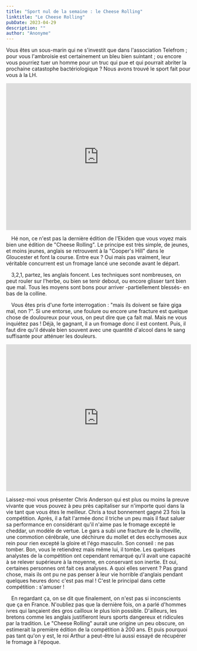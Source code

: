 ```yaml
---
title: "Sport nul de la semaine : le Cheese Rolling"
linktitle: "Le Cheese Rolling"
pubDate: 2023-04-29
description: ""
author: "Anonyme"
---
```


Vous êtes un sous-marin qui ne s'investit que dans l'association Telefrom ; pour vous l'ambroisie est certainement un bleu bien suintant ; ou encore vous pourriez tuer un homme pour un truc qui pue et qui pourrait abriter la prochaine catastophe bactériologique ? Nous avons trouvé le sport fait pour vous à la LH.

<iframe width="100%" height="400px" src="https://www.youtube.com/embed/qjSUk9o-D6E" title="YouTube video player" frameborder="0" allow="accelerometer; autoplay; clipboard-write; encrypted-media; gyroscope; picture-in-picture; web-share" allowfullscreen=""></iframe>

 Hé non, ce n'est pas la dernière édition de l'Ekiden que vous voyez mais bien une édition de "Cheese Rolling". Le principe est très simple, de jeunes, et moins jeunes, anglais se retrouvent à la "Cooper's Hill" dans le Gloucester et font la course. Entre eux ? Oui mais pas vraiment, leur véritable concurrent est un fromage lancé une seconde avant le départ.

 3,2,1, partez, les anglais foncent. Les techniques sont nombreuses, on peut rouler sur l'herbe, ou bien se tenir debout, ou encore glisser tant bien que mal. Tous les moyens sont bons pour arriver -partiellement blessés- en bas de la colline.

 Vous êtes pris d'une forte interrogation : "mais ils doivent se faire giga mal, non ?". Si une entorse, une foulure ou encore une fracture est quelque chose de douloureux pour vous, on peut dire que ça fait mal. Mais ne vous inquiétez pas ! Déjà, le gagnant, il a un fromage donc il est content. Puis, il faut dire qu'il dévale bien souvent avec une quantité d'alcool dans le sang suffisante pour atténuer les douleurs.

<iframe width="100%" height="400px" src="https://www.youtube.com/embed/lK3y4-8dLB8" title="YouTube video player" frameborder="0" allow="accelerometer; autoplay; clipboard-write; encrypted-media; gyroscope; picture-in-picture; web-share" allowfullscreen=""></iframe>

Laissez-moi vous présenter Chris Anderson qui est plus ou moins la preuve vivante que vous pouvez à peu près capitaliser sur n'importe quoi dans la vie tant que vous êtes le meilleur. Chris a tout bonnement gagné 23 fois la compétition. Après, il a fait l'armée donc il triche un peu mais il faut saluer sa performance en considérant qu'il n'aime pas le fromage excepté le cheddar, un modèle de vertue. Le gars a subi une fracture de la cheville, une commotion cérébrale, une déchirure du mollet et des ecchymoses aux rein pour rien excepté la gloire et l'égo masculin. Son conseil : ne pas tomber. Bon, vous le retiendrez mais même lui, il tombe. Les quelques analystes de la compétition ont cependant remarqué qu'il avait une capacité à se relever supérieure à la moyenne, en conservant son inertie. Et oui, certaines personnes ont fait ces analyses. A quoi elles servent ? Pas grand chose, mais ils ont pu ne pas penser à leur vie horrible d'anglais pendant quelques heures donc c'est pas mal ! C'est le principal dans cette compétition : s'amuser !

 En regardant ça, on se dit que finalement, on n'est pas si inconscients que ça en France. N'oubliez pas que la dernière fois, on a parlé d'hommes ivres qui lançaient des gros cailloux le plus loin possible. D'ailleurs, les bretons comme les anglais justifieront leurs sports dangereux et ridicules par la tradition. Le "Cheese Rolling" aurait une origine un peu obscure, on estimerait la première édition de la compétition à 200 ans. Et puis pourquoi pas tant qu'on y est, le roi Arthur a peut-être lui aussi essayé de récupérer le fromage à l'époque.